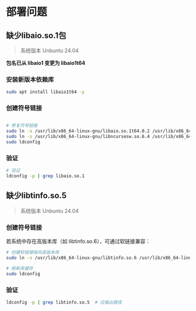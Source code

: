 # 部署问题

## 缺少libaio.so.1包

> 系统版本 Unbuntu 24.04

**包名已从 libaio1 变更为 libaio1t64**

### 安装新版本依赖库

```bash
sudo apt install libaio1t64 -y
```

###  ‌创建符号链接

```bash

# 修复符号链接
sudo ln -s /usr/lib/x86_64-linux-gnu/libaio.so.1t64.0.2 /usr/lib/x86_64-linux-gnu/libaio.so.1
sudo ln -s /usr/lib/x86_64-linux-gnu/libncursesw.so.6.4 /usr/lib/x86_64-linux-gnu/libncurses.so.6
sudo ldconfig

```

### 验证

```bash
# 验证
ldconfig -p | grep libaio.so.1
```

## 缺少libtinfo.so.5

> 系统版本 Unbuntu 24.04

### 创建符号链接

若系统中存在高版本库（如 libtinfo.so.6），可通过软链接兼容：
```bash
# 创建软链接指向高版本库
sudo ln -s /usr/lib/x86_64-linux-gnu/libtinfo.so.6 /usr/lib/x86_64-linux-gnu/libtinfo.so.5

# 刷新库缓存
sudo ldconfig
```

### 验证

```bash
ldconfig -p | grep libtinfo.so.5  # 应输出路径
```

